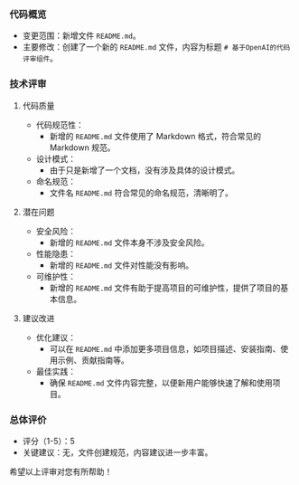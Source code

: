  
### 代码概览
- 变更范围：新增文件 `README.md`。
- 主要修改：创建了一个新的 `README.md` 文件，内容为标题 `# 基于OpenAI的代码评审组件`。

### 技术评审
1. 代码质量
   - 代码规范性：
     - 新增的 `README.md` 文件使用了 Markdown 格式，符合常见的 Markdown 规范。
   - 设计模式：
     - 由于只是新增了一个文档，没有涉及具体的设计模式。
   - 命名规范：
     - 文件名 `README.md` 符合常见的命名规范，清晰明了。

2. 潜在问题
   - 安全风险：
     - 新增的 `README.md` 文件本身不涉及安全风险。
   - 性能隐患：
     - 新增的 `README.md` 文件对性能没有影响。
   - 可维护性：
     - 新增的 `README.md` 文件有助于提高项目的可维护性，提供了项目的基本信息。

3. 建议改进
   - 优化建议：
     - 可以在 `README.md` 中添加更多项目信息，如项目描述、安装指南、使用示例、贡献指南等。
   - 最佳实践：
     - 确保 `README.md` 文件内容完整，以便新用户能够快速了解和使用项目。

### 总体评价
- 评分（1-5）：5
- 关键建议：无，文件创建规范，内容建议进一步丰富。

希望以上评审对您有所帮助！